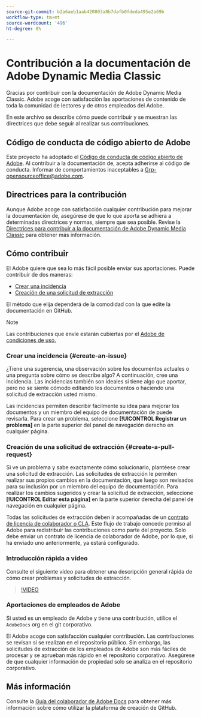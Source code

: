 ```yaml
---
source-git-commit: b2a6aeb1aab420803a8b7dafb0fdeda495e2a69b
workflow-type: tm+mt
source-wordcount: '496'
ht-degree: 0%

---
```

# Contribución a la documentación de Adobe Dynamic Media Classic

Gracias por contribuir con la documentación de Adobe Dynamic Media Classic. Adobe acoge con satisfacción las aportaciones de contenido de toda la comunidad de lectores y de otros empleados del Adobe.

En este archivo se describe cómo puede contribuir y se muestran las directrices que debe seguir al realizar sus contribuciones.

## Código de conducta de código abierto de Adobe

Este proyecto ha adoptado el [Código de conducta de código abierto de Adobe](code-of-conduct.md). Al contribuir a la documentación de, acepta adherirse al código de conducta. Informar de comportamientos inaceptables a [Grp-opensourceoffice@adobe.com](mailto:Grp-opensourceoffice@adobe.com).

## Directrices para la contribución

Aunque Adobe acoge con satisfacción cualquier contribución para mejorar la documentación de, asegúrese de que lo que aporta se adhiera a determinadas directrices y normas, siempre que sea posible. Revise la [Directrices para contribuir a la documentación de Adobe Dynamic Media Classic](guidelines.md) para obtener más información.

## Cómo contribuir

El Adobe quiere que sea lo más fácil posible enviar sus aportaciones. Puede contribuir de dos maneras:

* [Crear una incidencia](#create-an-issue)
* [Creación de una solicitud de extracción](#create-a-pull-request)

El método que elija dependerá de la comodidad con la que edite la documentación en GitHub.

>[!NOTE]
>
>Las contribuciones que envíe estarán cubiertas por el [Adobe de condiciones de uso.](https://www.adobe.com/legal/terms.html)

### Crear una incidencia {#create-an-issue}

¿Tiene una sugerencia, una observación sobre los documentos actuales o una pregunta sobre cómo se describe algo? A continuación, cree una incidencia. Las incidencias también son ideales si tiene algo que aportar, pero no se siente cómodo editando los documentos o haciendo una solicitud de extracción usted mismo.

Las incidencias permiten describir fácilmente su idea para mejorar los documentos y un miembro del equipo de documentación de puede revisarla. Para crear un problema, seleccione **[!UICONTROL Registrar un problema]** en la parte superior del panel de navegación derecho en cualquier página.

### Creación de una solicitud de extracción {#create-a-pull-request}

Si ve un problema y sabe exactamente cómo solucionarlo, plantéese crear una solicitud de extracción. Las solicitudes de extracción le permiten realizar sus propios cambios en la documentación, que luego son revisados para su inclusión por un miembro del equipo de documentación. Para realizar los cambios sugeridos y crear la solicitud de extracción, seleccione **[!UICONTROL Editar esta página]** en la parte superior derecha del panel de navegación en cualquier página.

Todas las solicitudes de extracción deben ir acompañadas de un [contrato de licencia de colaborador o CLA](https://opensource.adobe.com/cla.html). Este flujo de trabajo concede permiso al Adobe para redistribuir las contribuciones como parte del proyecto. Solo debe enviar un contrato de licencia de colaborador de Adobe, por lo que, si ha enviado uno anteriormente, ya estará configurado.

### Introducción rápida a vídeo

Consulte el siguiente vídeo para obtener una descripción general rápida de cómo crear problemas y solicitudes de extracción.

>[!VIDEO](https://video.tv.adobe.com/v/27069)

### Aportaciones de empleados de Adobe

Si usted es un empleado de Adobe y tiene una contribución, utilice el `AdobeDocs` org en el git corporativo.

El Adobe acoge con satisfacción cualquier contribución. Las contribuciones se revisan si se realizan en el repositorio público. Sin embargo, las solicitudes de extracción de los empleados de Adobe son más fáciles de procesar y se aprueban más rápido en el repositorio corporativo. Asegúrese de que cualquier información de propiedad solo se analiza en el repositorio corporativo.

## Más información

Consulte la [Guía del colaborador de Adobe Docs](https://experienceleague.adobe.com/en/docs/contributor/contributor-guide/introduction) para obtener más información sobre cómo utilizar la plataforma de creación de GitHub.
